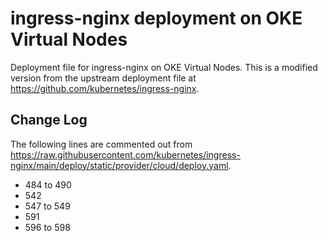 # ingress-nginx deployment on OKE Virtual Nodes
Deployment file for ingress-nginx on OKE Virtual Nodes.
This is a modified version from the upstream deployment file at https://github.com/kubernetes/ingress-nginx.

## Change Log
The following lines are commented out from https://raw.githubusercontent.com/kubernetes/ingress-nginx/main/deploy/static/provider/cloud/deploy.yaml.
- 484 to 490
- 542
- 547 to 549
- 591
- 596 to 598
